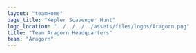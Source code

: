 ```yaml
---
layout: "teamHome"
page_title: "Kepler Scavenger Hunt"
logo_location: "../../../../assets/files/logos/Aragorn.png"
title: "Team Aragorn Headquarters"
team: "Aragorn" 
---
```

